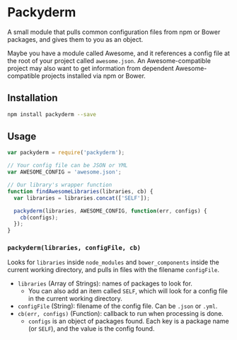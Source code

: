 # Packyderm

A small module that pulls common configuration files from npm or Bower packages, and gives them to you as an object.

Maybe you have a module called Awesome, and it references a config file at the root of your project called `awesome.json`. An Awesome-compatible project may also want to get information from dependent Awesome-compatible projects installed via npm or Bower.

## Installation

```bash
npm install packyderm --save
```

## Usage

```js
var packyderm = require('packyderm');

// Your config file can be JSON or YML
var AWESOME_CONFIG = 'awesome.json';

// Our library's wrapper function
function findAwesomeLibraries(libraries, cb) {
  var libraries = libraries.concat(['SELF']);

  packyderm(libraries, AWESOME_CONFIG, function(err, configs) {
    cb(configs);
  });
}
```

### `packyderm(libraries, configFile, cb)`

Looks for `libraries` inside `node_modules` and `bower_components` inside the current working directory, and pulls in files with the filename `configFile`.

- `libraries` (Array of Strings): names of packages to look for.
  - You can also add an item called `SELF`, which will look for a config file in the current working directory.
- `configFile` (String): filename of the config file. Can be `.json` or `.yml`.
- `cb(err, configs)` (Function): callback to run when processing is done.
  - `configs` is an object of packages found. Each key is a package name (or `SELF`), and the value is the config found.
